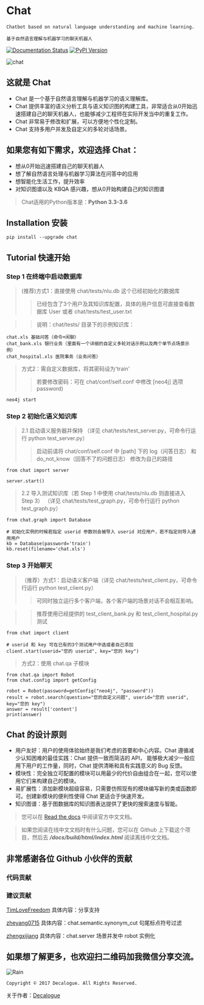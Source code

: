 # Chat

`Chatbot based on natural language understanding and machine learning.`

`基于自然语言理解与机器学习的聊天机器人`

[![Documentation Status](https://readthedocs.org/projects/chat-cn/badge/?version=latest)](http://chat-cn.readthedocs.io/zh_CN/latest/?badge=latest)
[![PyPI Version](https://img.shields.io/pypi/v/chat.svg)](https://pypi.python.org/pypi/chat)

![chat](https://github.com/Decalogue/chat/blob/master/docs/img/chat.png "chat")

## 这就是 Chat

* Chat 是一个基于自然语言理解与机器学习的语义理解库。
* Chat 提供丰富的语义分析工具与语义知识图的构建工具，非常适合从0开始迅速搭建自己的聊天机器人，也能够减少工程师在实际开发当中的重复工作。
* Chat 非常易于修改和扩展，可以方便地个性化定制。
* Chat 支持多用户并发及自定义的多轮对话场景。

## 如果您有如下需求，欢迎选择 Chat：
  
  * 想从0开始迅速搭建自己的聊天机器人
  * 想了解自然语言处理与机器学习算法在问答中的应用
  * 想智能化生活工作，提升效率
  * 对知识图谱以及 KBQA 感兴趣，想从0开始构建自己的知识图谱

> Chat适用的Python版本是：**Python 3.3-3.6**

## Installation 安装

    pip install --upgrade chat
    
## Tutorial 快速开始

### Step 1 在终端中启动数据库

> (推荐)方式1：直接使用 chat/tests/nlu.db 这个已经初始化的数据库
>> 已经包含了3个用户及其知识库配置，具体的用户信息可直接查看数据库 User 或者 chat/tests/test_user.txt

>> 说明：chat/tests/ 目录下的示例知识库：

    chat.xls 基础问答（命令+闲聊）
    chat_bank.xls 银行业务（里面有一个详细的自定义多轮对话示例以及两个单节点场景示例）
    chat_hospital.xls 医院事务（业务问答）

> 方式2：需自定义数据库，将其密码设为'train'
>> 若要修改密码：可在 chat/conf/self.conf 中修改 [neo4j] 选项 password)

    neo4j start

### Step 2 初始化语义知识库

> 2.1 启动语义服务器并保持
（详见 chat/tests/test_server.py，可命令行运行 python test_server.py）
>> 启动前请将 chat/conf/self.conf 中 [path] 下的 log（问答日志） 和 do_not_know（回答不了的问题日志） 修改为自己的路径

    from chat import server
  
    server.start()
    
> 2.2 导入测试知识库（若 Step 1 中使用 chat/tests/nlu.db 则直接进入 Step 3）
（详见 chat/tests/test_graph.py，可命令行运行 python test_graph.py）

    from chat.graph import Database
    
    # 初始化实例的时候若指定 userid 参数则会被导入 userid 对应用户，若不指定则导入通用用户
    kb = Database(password='train')
    kb.reset(filename='chat.xls')
    
### Step 3 开始聊天

> （推荐）方式1：启动语义客户端（详见 chat/tests/test_client.py，可命令行运行 python test_client.py）
>> 可同时独立运行多个客户端，各个客户端的场景对话不会相互影响。

>> 推荐使用已经提供的 test_client_bank.py 和 test_client_hospital.py 测试

    from chat import client
    
    # userid 和 key 可在已有的3个测试用户中选或者自己添加
    client.start(userid="您的 userid", key="您的 key")

> 方式2：使用 chat.qa 子模块

    from chat.qa import Robot
    from chat.config import getConfig
  
    robot = Robot(password=getConfig("neo4j", "password"))
    result = robot.search(question="您的自定义问题", userid="您的 userid", key="您的 key")
    answer = result['content']
    print(answer)


## Chat 的设计原则

* 用户友好：用户的使用体验始终是我们考虑的首要和中心内容。Chat 遵循减少认知困难的最佳实践：Chat 提供一致而简洁的 API， 能够极大减少一般应用下用户的工作量，同时，Chat 提供清晰和具有实践意义的 Bug 反馈。
* 模块性：完全独立可配置的模块可以用最少的代价自由组合在一起，您可以使用它们来构建自己的模块。
* 易扩展性：添加新模块超级容易，只需要仿照现有的模块编写新的类或函数即可。创建新模块的便利性使得 Chat 更适合于快速开发。
* 知识图谱：基于图数据库的知识图表达提供了更快的搜索速度与智能。

> 您可以在 [Read the docs](http://chat-cn.readthedocs.io/zh_CN/latest/) 中阅读官方中文文档。

> 如果您阅读在线中文文档时有什么问题，您可以在 Github 上下载这个项目，然后去 ***/docs/build/html/index.html*** 阅读离线中文文档。

## 非常感谢各位 Github 小伙伴的贡献

### 代码贡献

### 建议贡献

[TimLoveFreedom](https://github.com/TimLoveFreedom) 具体内容：分享支持

[zheyang0715](https://github.com/zheyang0715) 具体内容：chat.semantic.synonym_cut 句尾标点符号过滤

[zhengxijiang](https://github.com/zhengxijiang) 具体内容：chat.server 场景并发中 robot 实例化


## 如果想了解更多，也欢迎扫二维码加我微信分享交流。

![Rain](https://github.com/Decalogue/XLearn/blob/master/img/QRcode.jpg "一起学习")

`Copyright © 2017 Decalogue. All Rights Reserved.`

关于作者：[Decalogue](https://www.decalogue.cn)
